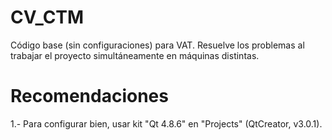 CV_CTM
======

Código base (sin configuraciones) para VAT. Resuelve los problemas  al trabajar el proyecto simultáneamente en máquinas distintas.


Recomendaciones
===============

1.- Para configurar bien, usar kit "Qt 4.8.6" en "Projects" (QtCreator, v3.0.1).
